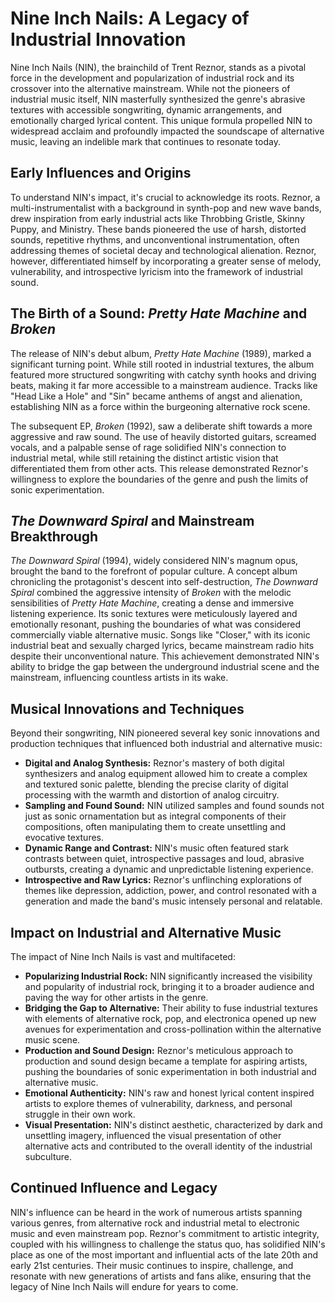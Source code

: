 # Nine Inch Nails: A Legacy of Industrial Innovation

Nine Inch Nails (NIN), the brainchild of Trent Reznor, stands as a pivotal force in the development and popularization of industrial rock and its crossover into the alternative mainstream. While not the pioneers of industrial music itself, NIN masterfully synthesized the genre's abrasive textures with accessible songwriting, dynamic arrangements, and emotionally charged lyrical content. This unique formula propelled NIN to widespread acclaim and profoundly impacted the soundscape of alternative music, leaving an indelible mark that continues to resonate today.

## Early Influences and Origins

To understand NIN's impact, it's crucial to acknowledge its roots. Reznor, a multi-instrumentalist with a background in synth-pop and new wave bands, drew inspiration from early industrial acts like Throbbing Gristle, Skinny Puppy, and Ministry. These bands pioneered the use of harsh, distorted sounds, repetitive rhythms, and unconventional instrumentation, often addressing themes of societal decay and technological alienation. Reznor, however, differentiated himself by incorporating a greater sense of melody, vulnerability, and introspective lyricism into the framework of industrial sound.

## The Birth of a Sound: *Pretty Hate Machine* and *Broken*

The release of NIN's debut album, *Pretty Hate Machine* (1989), marked a significant turning point. While still rooted in industrial textures, the album featured more structured songwriting with catchy synth hooks and driving beats, making it far more accessible to a mainstream audience. Tracks like "Head Like a Hole" and "Sin" became anthems of angst and alienation, establishing NIN as a force within the burgeoning alternative rock scene.

The subsequent EP, *Broken* (1992), saw a deliberate shift towards a more aggressive and raw sound. The use of heavily distorted guitars, screamed vocals, and a palpable sense of rage solidified NIN's connection to industrial metal, while still retaining the distinct artistic vision that differentiated them from other acts. This release demonstrated Reznor's willingness to explore the boundaries of the genre and push the limits of sonic experimentation.

## *The Downward Spiral* and Mainstream Breakthrough

*The Downward Spiral* (1994), widely considered NIN's magnum opus, brought the band to the forefront of popular culture. A concept album chronicling the protagonist's descent into self-destruction, *The Downward Spiral* combined the aggressive intensity of *Broken* with the melodic sensibilities of *Pretty Hate Machine*, creating a dense and immersive listening experience. Its sonic textures were meticulously layered and emotionally resonant, pushing the boundaries of what was considered commercially viable alternative music. Songs like "Closer," with its iconic industrial beat and sexually charged lyrics, became mainstream radio hits despite their unconventional nature. This achievement demonstrated NIN's ability to bridge the gap between the underground industrial scene and the mainstream, influencing countless artists in its wake.

## Musical Innovations and Techniques

Beyond their songwriting, NIN pioneered several key sonic innovations and production techniques that influenced both industrial and alternative music:

*   **Digital and Analog Synthesis:** Reznor's mastery of both digital synthesizers and analog equipment allowed him to create a complex and textured sonic palette, blending the precise clarity of digital processing with the warmth and distortion of analog circuitry.
*   **Sampling and Found Sound:** NIN utilized samples and found sounds not just as sonic ornamentation but as integral components of their compositions, often manipulating them to create unsettling and evocative textures.
*   **Dynamic Range and Contrast:** NIN's music often featured stark contrasts between quiet, introspective passages and loud, abrasive outbursts, creating a dynamic and unpredictable listening experience.
*   **Introspective and Raw Lyrics:** Reznor's unflinching explorations of themes like depression, addiction, power, and control resonated with a generation and made the band's music intensely personal and relatable.

## Impact on Industrial and Alternative Music

The impact of Nine Inch Nails is vast and multifaceted:

*   **Popularizing Industrial Rock:** NIN significantly increased the visibility and popularity of industrial rock, bringing it to a broader audience and paving the way for other artists in the genre.
*   **Bridging the Gap to Alternative:** Their ability to fuse industrial textures with elements of alternative rock, pop, and electronica opened up new avenues for experimentation and cross-pollination within the alternative music scene.
*   **Production and Sound Design:** Reznor's meticulous approach to production and sound design became a template for aspiring artists, pushing the boundaries of sonic experimentation in both industrial and alternative music.
*   **Emotional Authenticity:** NIN's raw and honest lyrical content inspired artists to explore themes of vulnerability, darkness, and personal struggle in their own work.
*   **Visual Presentation:** NIN's distinct aesthetic, characterized by dark and unsettling imagery, influenced the visual presentation of other alternative acts and contributed to the overall identity of the industrial subculture.

## Continued Influence and Legacy

NIN's influence can be heard in the work of numerous artists spanning various genres, from alternative rock and industrial metal to electronic music and even mainstream pop. Reznor's commitment to artistic integrity, coupled with his willingness to challenge the status quo, has solidified NIN's place as one of the most important and influential acts of the late 20th and early 21st centuries. Their music continues to inspire, challenge, and resonate with new generations of artists and fans alike, ensuring that the legacy of Nine Inch Nails will endure for years to come.
